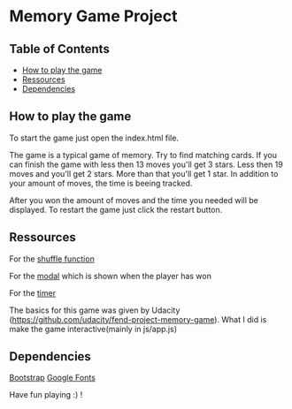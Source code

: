 # Memory Game Project

## Table of Contents

* [How to play the game](#how-to-play-the-game)
* [Ressources](#ressources)
* [Dependencies](#dependencies)

## How to play the game

To start the game just open the index.html file.

The game is a typical game of memory. Try to find matching cards. If you can finish the game with less then 13 moves you'll get 3 stars. Less then 19 moves and you'll get 2 stars. More than that you'll get 1 star. In addition to your amount of moves, the time is beeing tracked.

After you won the amount of moves and the time you needed will be displayed.
To restart the game just click the restart button.


## Ressources
For the [shuffle function](http://stackoverflow.com/a/2450976 )

For the [modal](https://www.w3schools.com/howto/tryit.asp?filename=tryhow_css_modal) which is shown when the player has won

For the [timer](https://stackoverflow.com/questions/5517597/plain-count-up-timer-in-javascript)

The basics for this game was given by Udacity (https://github.com/udacity/fend-project-memory-game).
What I did is make the game interactive(mainly in js/app.js)

## Dependencies
[Bootstrap](https://maxcdn.bootstrapcdn.com/font-awesome/4.6.1/css/font-awesome.min.css)
[Google Fonts](https://fonts.googleapis.com/css?family=Coda)

Have fun playing :) !
